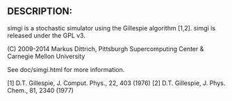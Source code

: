 DESCRIPTION:
------------

simgi is a stochastic simulator using the Gillespie algorithm [1,2].
simgi is released under the GPL v3.

(C) 2009-2014 Markus Dittrich,
    Pittsburgh Supercomputing Center & Carnegie Mellon University

See doc/simgi.html for more information.


[1] D.T. Gillespie, J. Comput. Phys., 22, 403 (1976)
[2] D.T. Gillespie, J. Phys. Chem., 81, 2340 (1977)
